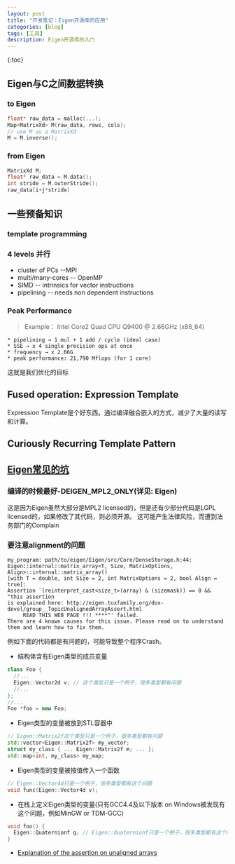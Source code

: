 ```yaml
---
layout: post
title: "开发笔记：Eigen开源库的应用"
categories: [blog]
tags: [工具]
description: Eigen开源库的入门
---
```


{:toc} 


## Eigen与C之间数据转换

### to Eigen
```cpp
float* raw_data = malloc(...);
Map<MatrixXd> M(raw_data, rows, cols);
// use M as a MatrixXd
M = M.inverse();
```

### from Eigen
```cpp
MatrixXd M;
float* raw_data = M.data();
int stride = M.outerStride();
raw_data[i+j*stride]
```
## 一些预备知识

### template programming

### 4 levels 并行

- cluster of PCs --MPI
- multi/many-cores -- OpenMP
- SIMD -- intrinsics for vector instructions
- pipelining -- needs non dependent instructions

### Peak Performance

> Example： Intel Core2 Quad CPU Q9400 @ 2.66GHz (x86_64)

    * pipelining → 1 mul + 1 add / cycle (ideal case)
    * SSE → x 4 single precision ops at once
    * frequency → x 2.66G
    * peak performance: 21,790 Mflops (for 1 core)

这就是我们优化的目标


## Fused operation: Expression Template
Expression Template是个好东西。通过编译融合嵌入的方式，减少了大量的读写和计算。

## Curiously Recurring Template Pattern


## [Eigen常见的坑](https://zhuanlan.zhihu.com/p/32226967)

### 编译的时候最好-DEIGEN_MPL2_ONLY(详见: Eigen)
这是因为Eigen虽然大部分是MPL2 licensed的，但是还有少部分代码是LGPL licensed的，如果修改了其代码，则必须开源。
这可能产生法律风险，而遭到法务部门的Complain

### 要注意alignment的问题
```
my_program: path/to/eigen/Eigen/src/Core/DenseStorage.h:44:
Eigen::internal::matrix_array<T, Size, MatrixOptions, Align>::internal::matrix_array()
[with T = double, int Size = 2, int MatrixOptions = 2, bool Align = true]:
Assertion `(reinterpret_cast<size_t>(array) & (sizemask)) == 0 && "this assertion
is explained here: http://eigen.tuxfamily.org/dox-devel/group__TopicUnalignedArrayAssert.html
     READ THIS WEB PAGE !!! ****"' failed.
There are 4 known causes for this issue. Please read on to understand them and learn how to fix them.
```

例如下面的代码都是有问题的，可能导致整个程序Crash。

* 结构体含有Eigen类型的成员变量

```cpp
class Foo {
  //...
  Eigen::Vector2d v; // 这个类型只是一个例子，很多类型都有问题
  //...
};
//...
Foo *foo = new Foo;
```

* Eigen类型的变量被放到STL容器中

```cpp
// Eigen::Matrix2f这个类型只是一个例子，很多类型都有问题
std::vector<Eigen::Matrix2f> my_vector;
struct my_class { ... Eigen::Matrix2f m; ... }; 
std::map<int, my_class> my_map;
```

* Eigen类型的变量被按值传入一个函数

```cpp
// Eigen::Vector4d只是一个例子，很多类型都有这个问题
void func(Eigen::Vector4d v);
```

* 在栈上定义Eigen类型的变量(只有GCC4.4及以下版本 on Windows被发现有这个问题，例如MinGW or TDM-GCC)

```cpp
void foo() {
  Eigen::Quaternionf q; // Eigen::Quaternionf只是一个例子，很多类型都有这个问题
}
```

- [Explanation of the assertion on unaligned arrays](http://eigen.tuxfamily.org/dox/group__TopicUnalignedArrayAssert.html)